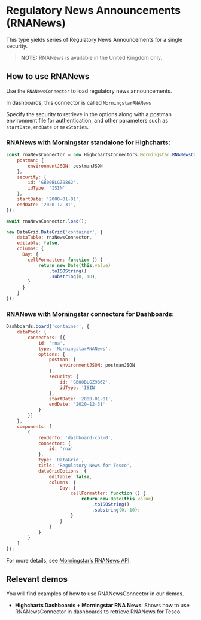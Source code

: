# Regulatory News Announcements (RNANews)

This type yields series of Regulatory News Announcements for a single security.

> **NOTE:** RNANews is available in the United Kingdom only.

## How to use RNANews

Use the `RNANewsConnector` to load regulatory news announcements.

In dashboards, this connector is called `MorningstarRNANews`

Specify the security to retrieve in the options along with a postman environment
file for authentication, and other parameters such as `startDate`, `endDate` 
or `maxStories`.

### RNANews with Morningstar standalone for Highcharts:

```js
const rnaNewsConnector = new HighchartsConnectors.Morningstar.RNANewsConnector({
    postman: {
        environmentJSON: postmanJSON
    },
    security: {
        id: 'GB00BLGZ9862',
        idType: 'ISIN'
    },
    startDate: '2000-01-01',
    endDate: '2020-12-31',
});

await rnaNewsConnector.load();

new DataGrid.DataGrid('container', {
    dataTable: rnaNewsConnector,
    editable: false,
    columns: {
      Day: {
        cellFormatter: function () {
            return new Date(this.value)
                .toISOString()
                .substring(0, 10);
        }
      }
    }
});
```

### RNANews with Morningstar connectors for Dashboards:

```js
Dashboards.board('container', {
    dataPool: {
        connectors: [{
            id: 'rna',
            type: 'MorningstarRNANews',
            options: {
                postman: {
                    environmentJSON: postmanJSON
                },
                security: {
                    id: 'GB00BLGZ9862',
                    idType: 'ISIN'
                },
                startDate: '2000-01-01',
                endDate: '2020-12-31'
            }
        }]
    },
    components: [
        {
            renderTo: 'dashboard-col-0',
            connector: {
                id: 'rna'
            },
            type: 'DataGrid',
            title: 'Regulatory News for Tesco',
            dataGridOptions: {
                editable: false,
                columns: {
                    Day: {
                        cellFormatter: function () {
                            return new Date(this.value)
                                .toISOString()
                                .substring(0, 10);
                        }
                    }
                }
            }
        }
    ]
});
```

For more details, see [Morningstar’s RNANews API].

## Relevant demos

You will find examples of how to use RNANewsConnector in our demos.

- **Highcharts Dashboards + Morningstar RNA News**: Shows how to use 
RNANewsConnector in dashboards to retrieve RNANews for Tesco.

[Morningstar’s RNANews API]: https://developer.morningstar.com/direct-web-services/documentation/api-reference/time-series/regulatory-news-announcements
